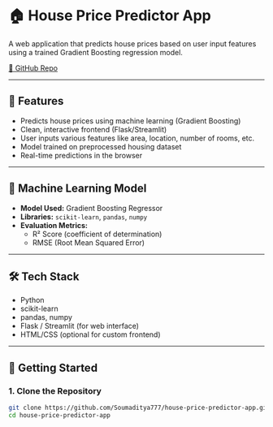 # 🏠 House Price Predictor App

A web application that predicts house prices based on user input features using a trained Gradient Boosting regression model.

[📂 GitHub Repo](https://github.com/Soumaditya777/house-price-predictor-app)

---

## 📌 Features

- Predicts house prices using machine learning (Gradient Boosting)
- Clean, interactive frontend (Flask/Streamlit)
- User inputs various features like area, location, number of rooms, etc.
- Model trained on preprocessed housing dataset
- Real-time predictions in the browser

---

## 🧠 Machine Learning Model

- **Model Used:** Gradient Boosting Regressor
- **Libraries:** `scikit-learn`, `pandas`, `numpy`
- **Evaluation Metrics:**
  - R² Score (coefficient of determination)
  - RMSE (Root Mean Squared Error)

---

## 🛠️ Tech Stack

- Python
- scikit-learn
- pandas, numpy
- Flask / Streamlit (for web interface)
- HTML/CSS (optional for custom frontend)

---

## 🚀 Getting Started

### 1. Clone the Repository

```bash
git clone https://github.com/Soumaditya777/house-price-predictor-app.git
cd house-price-predictor-app
